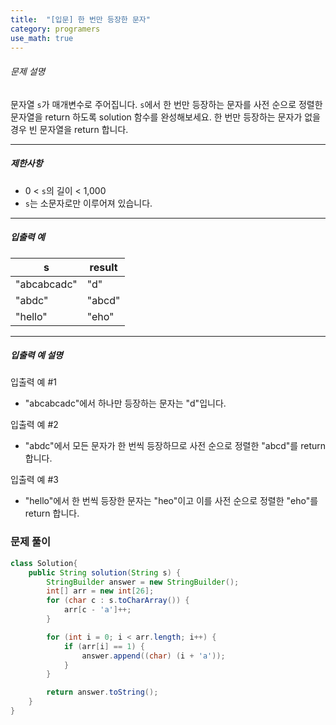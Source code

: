 ```yaml
---
title:  "[입문] 한 번만 등장한 문자"
category: programers
use_math: true
---
```




###### 문제 설명

문자열 `s`가 매개변수로 주어집니다. `s`에서 한 번만 등장하는 문자를 사전 순으로 정렬한 문자열을 return 하도록 solution 함수를 완성해보세요. 한 번만 등장하는 문자가 없을 경우 빈 문자열을 return 합니다.

------

##### 제한사항

- 0 < `s`의 길이 < 1,000
- `s`는 소문자로만 이루어져 있습니다.

------

##### 입출력 예

| s           | result |
| ----------- | ------ |
| "abcabcadc" | "d"    |
| "abdc"      | "abcd" |
| "hello"     | "eho"  |

------

##### 입출력 예 설명

입출력 예 #1

- "abcabcadc"에서 하나만 등장하는 문자는 "d"입니다.

입출력 예 #2

- "abdc"에서 모든 문자가 한 번씩 등장하므로 사전 순으로 정렬한 "abcd"를 return 합니다.

입출력 예 #3

- "hello"에서 한 번씩 등장한 문자는 "heo"이고 이를 사전 순으로 정렬한 "eho"를 return 합니다.



### 문제 풀이 

```java
class Solution{
    public String solution(String s) {
        StringBuilder answer = new StringBuilder();
        int[] arr = new int[26];
        for (char c : s.toCharArray()) {
            arr[c - 'a']++;
        }

        for (int i = 0; i < arr.length; i++) {
            if (arr[i] == 1) {
                answer.append((char) (i + 'a'));
            }
        }

        return answer.toString();
    }
}
```





